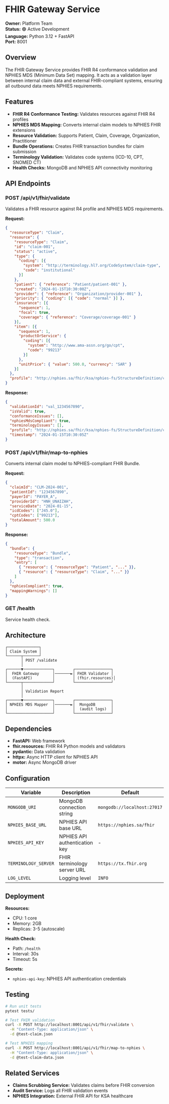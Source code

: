 # FHIR Gateway Service

**Owner:** Platform Team  
**Status:** 🟢 Active Development  
**Language:** Python 3.12 + FastAPI  
**Port:** 8001

## Overview

The FHIR Gateway Service provides FHIR R4 conformance validation and NPHIES MDS (Minimum Data Set) mapping. It acts as a validation layer between internal claim data and external FHIR-compliant systems, ensuring all outbound data meets NPHIES requirements.

## Features

- **FHIR R4 Conformance Testing:** Validates resources against FHIR R4 profiles
- **NPHIES MDS Mapping:** Converts internal claim models to NPHIES FHIR extensions
- **Resource Validation:** Supports Patient, Claim, Coverage, Organization, Practitioner
- **Bundle Operations:** Creates FHIR transaction bundles for claim submission
- **Terminology Validation:** Validates code systems (ICD-10, CPT, SNOMED CT)
- **Health Checks:** MongoDB and NPHIES API connectivity monitoring

## API Endpoints

### POST /api/v1/fhir/validate
Validates a FHIR resource against R4 profile and NPHIES MDS requirements.

**Request:**
```json
{
  "resourceType": "Claim",
  "resource": {
    "resourceType": "Claim",
    "id": "claim-001",
    "status": "active",
    "type": {
      "coding": [{
        "system": "http://terminology.hl7.org/CodeSystem/claim-type",
        "code": "institutional"
      }]
    },
    "patient": { "reference": "Patient/patient-001" },
    "created": "2024-01-15T10:30:00Z",
    "provider": { "reference": "Organization/provider-001" },
    "priority": { "coding": [{ "code": "normal" }] },
    "insurance": [{
      "sequence": 1,
      "focal": true,
      "coverage": { "reference": "Coverage/coverage-001" }
    }],
    "item": [{
      "sequence": 1,
      "productOrService": {
        "coding": [{
          "system": "http://www.ama-assn.org/go/cpt",
          "code": "99213"
        }]
      },
      "unitPrice": { "value": 500.0, "currency": "SAR" }
    }]
  },
  "profile": "http://nphies.sa/fhir/ksa/nphies-fs/StructureDefinition/claim"
}
```

**Response:**
```json
{
  "validationId": "val_1234567890",
  "isValid": true,
  "conformanceIssues": [],
  "nphiesMdsCompliant": true,
  "terminologyIssues": [],
  "profile": "http://nphies.sa/fhir/ksa/nphies-fs/StructureDefinition/claim",
  "timestamp": "2024-01-15T10:30:05Z"
}
```

### POST /api/v1/fhir/map-to-nphies
Converts internal claim model to NPHIES-compliant FHIR Bundle.

**Request:**
```json
{
  "claimId": "CLM-2024-001",
  "patientId": "1234567890",
  "payerId": "PAYER_A",
  "providerId": "HNH_UNAIZAH",
  "serviceDate": "2024-01-15",
  "icdCodes": ["J45.0"],
  "cptCodes": ["99213"],
  "totalAmount": 500.0
}
```

**Response:**
```json
{
  "bundle": {
    "resourceType": "Bundle",
    "type": "transaction",
    "entry": [
      { "resource": { "resourceType": "Patient", "..." }},
      { "resource": { "resourceType": "Claim", "..." }}
    ]
  },
  "nphiesCompliant": true,
  "mappingWarnings": []
}
```

### GET /health
Service health check.

## Architecture

```
┌──────────────┐
│ Claim System │
└──────┬───────┘
       │ POST /validate
       │
┌──────▼─────────────┐        ┌────────────────┐
│  FHIR Gateway      │───────►│ FHIR Validator │
│  (FastAPI)         │        │ (fhir.resources)│
└──────┬─────────────┘        └────────────────┘
       │
       │ Validation Report
       │
┌──────▼─────────────┐        ┌────────────────┐
│ NPHIES MDS Mapper  │───────►│  MongoDB       │
│                    │        │  (audit logs)  │
└────────────────────┘        └────────────────┘
```

## Dependencies

- **FastAPI:** Web framework
- **fhir.resources:** FHIR R4 Python models and validators
- **pydantic:** Data validation
- **httpx:** Async HTTP client for NPHIES API
- **motor:** Async MongoDB driver

## Configuration

| Variable | Description | Default |
|----------|-------------|---------|
| `MONGODB_URI` | MongoDB connection string | `mongodb://localhost:27017` |
| `NPHIES_BASE_URL` | NPHIES API base URL | `https://nphies.sa/fhir` |
| `NPHIES_API_KEY` | NPHIES API authentication key | - |
| `TERMINOLOGY_SERVER` | FHIR terminology server URL | `https://tx.fhir.org` |
| `LOG_LEVEL` | Logging level | `INFO` |

## Deployment

**Resources:**
- CPU: 1 core
- Memory: 2GB
- Replicas: 3-5 (autoscale)

**Health Check:**
- Path: `/health`
- Interval: 30s
- Timeout: 5s

**Secrets:**
- `nphies-api-key`: NPHIES API authentication credentials

## Testing

```bash
# Run unit tests
pytest tests/

# Test FHIR validation
curl -X POST http://localhost:8001/api/v1/fhir/validate \
  -H "Content-Type: application/json" \
  -d @test-claim.json

# Test NPHIES mapping
curl -X POST http://localhost:8001/api/v1/fhir/map-to-nphies \
  -H "Content-Type: application/json" \
  -d @test-claim-data.json
```

## Related Services

- **Claims Scrubbing Service:** Validates claims before FHIR conversion
- **Audit Service:** Logs all FHIR validation events
- **NPHIES Integration:** External FHIR API for KSA healthcare
